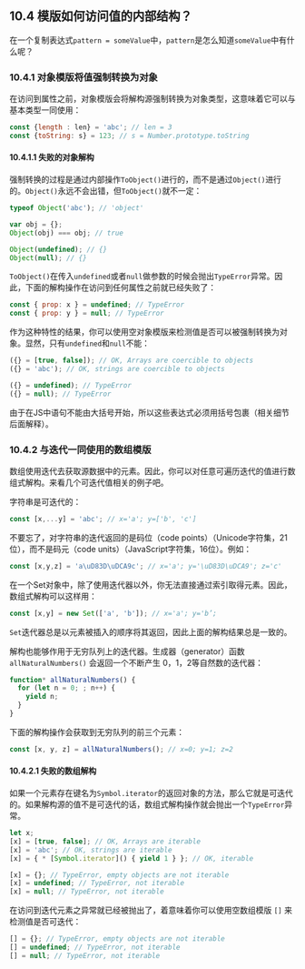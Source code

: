 ## 10.4 模版如何访问值的内部结构？

在一个复制表达式`pattern = someValue`中，`pattern`是怎么知道`someValue`中有什么呢？

### 10.4.1 对象模版将值强制转换为对象

在访问到属性之前，对象模版会将解构源强制转换为对象类型，这意味着它可以与基本类型一同使用：

``` javascript
const {length : len} = 'abc'; // len = 3
const {toString: s} = 123; // s = Number.prototype.toString
```

#### 10.4.1.1 失败的对象解构

强制转换的过程是通过内部操作`ToObject()`进行的，而不是通过`Object()`进行的。`Object()`永远不会出错，但`ToObject()`就不一定：

``` javascript
typeof Object('abc'); // 'object'

var obj = {};
Object(obj) === obj; // true

Object(undefined); // {}
Object(null); // {}
```

`ToObject()`在传入`undefined`或者`null`做参数的时候会抛出`TypeError`异常。因此，下面的解构操作在访问到任何属性之前就已经失败了：

``` javascript
const { prop: x } = undefined; // TypeError
const { prop: y } = null; // TypeError
```

作为这种特性的结果，你可以使用空对象模版来检测值是否可以被强制转换为对象。显然，只有`undefined`和`null`不能：

``` javascript
({} = [true, false]); // OK, Arrays are coercible to objects
({} = 'abc'); // OK, strings are coercible to objects

({} = undefined); // TypeError
({} = null); // TypeError
```
由于在JS中语句不能由大括号开始，所以这些表达式必须用括号包裹（相关细节后面解释）。

### 10.4.2 与迭代一同使用的数组模版

数组使用迭代去获取源数据中的元素。因此，你可以对任意可遍历迭代的值进行数组式解构。来看几个可迭代值相关的例子吧。

字符串是可迭代的：

``` javascript
const [x,...y] = 'abc'; // x='a'; y=['b', 'c']
```

不要忘了，对字符串的迭代返回的是码位（code points）（Unicode字符集，21位），而不是码元（code units）（JavaScript字符集，16位）。例如：

``` javascript
const [x,y,z] = 'a\uD83D\uDCA9c'; // x='a'; y='\uD83D\uDCA9'; z='c'
```

在一个Set对象中，除了使用迭代器以外，你无法直接通过索引取得元素。因此，数组式解构可以这样用：

``` javascript
const [x,y] = new Set(['a', 'b']); // x='a'; y='b’;
```

`Set`迭代器总是以元素被插入的顺序将其返回，因此上面的解构结果总是一致的。

解构也能够作用于无穷队列上的迭代器。生成器（generator）函数 `allNaturalNumbers()` 会返回一个不断产生 0，1，2等自然数的迭代器：

``` javascript
function* allNaturalNumbers() {
  for (let n = 0; ; n++) {
    yield n;
  }
}
```
下面的解构操作会获取到无穷队列的前三个元素：

``` javascript
const [x, y, z] = allNaturalNumbers(); // x=0; y=1; z=2
```

#### 10.4.2.1 失败的数组解构

如果一个元素存在键名为`Symbol.iterator`的返回对象的方法，那么它就是可迭代的。如果解构源的值不是可迭代的话，数组式解构操作就会抛出一个`TypeError`异常。

``` javascript
let x;
[x] = [true, false]; // OK, Arrays are iterable
[x] = 'abc'; // OK, strings are iterable
[x] = { * [Symbol.iterator]() { yield 1 } }; // OK, iterable

[x] = {}; // TypeError, empty objects are not iterable
[x] = undefined; // TypeError, not iterable
[x] = null; // TypeError, not iterable
```
在访问到迭代元素之异常就已经被抛出了，着意味着你可以使用空数组模版 `[]` 来检测值是否可迭代：

``` javascript
[] = {}; // TypeError, empty objects are not iterable
[] = undefined; // TypeError, not iterable
[] = null; // TypeError, not iterable
```












